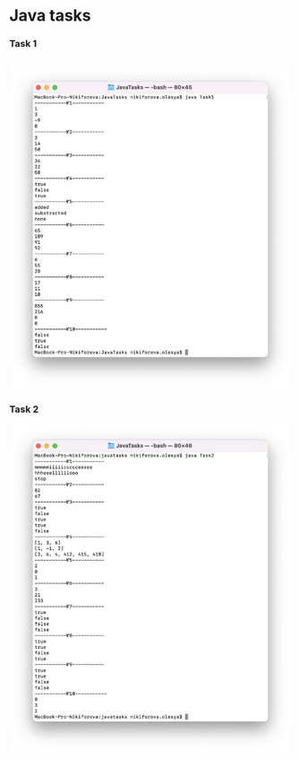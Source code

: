 # Java tasks
### Task 1
![Image alt](images/task1.png)
---
### Task 2
![Image alt](images/task2.png)
